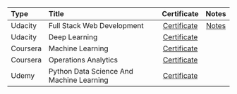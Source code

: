 | Type | Title | Certificate | Notes |
| :--- | :--- | :---: | :---: |
| Udacity | Full Stack Web Development | [Certificate](https://confirm.udacity.com/WCEASJHL) | [Notes](https://siebenrock.github.io/certificates/FullStackWebDevelopment) |
| Udacity | Deep Learning | [Certificate](https://confirm.udacity.com/PNJSH6MD) ||
| Coursera | Machine Learning | [Certificate](https://www.coursera.org/account/accomplishments/certificate/D8KUYSKG7CSS) ||
| Coursera | Operations Analytics | [Certificate](https://www.coursera.org/account/accomplishments/certificate/XFX6GFYK8SP7) ||
| Udemy | Python Data Science And Machine Learning | [Certificate](https://www.udemy.com/certificate/UC-CNTLJPZL/) ||
